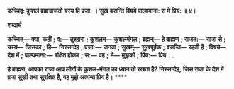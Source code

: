 **कच्चिद्व: कुशलं ब्रह्मन्राजतो यस्य हि प्रजा: ।** **सुखं वसन्ति विषये पाल्यमाना: स मे प्रिय: ॥ ४॥** 

**शब्दार्थ** 

**कच्चित्—** **क्या, कहीं** **; व:—** **तुश्हारा** **; कुशलम्—** **कुशलमंगल** **; ब्रह्मन्—** **हे ब्राह्मण** **; राजत:—** **राजा से** **; यस्य—** **जिसका** **; हि—** **निस्सन्देह** **; प्रजा:—** **जनता** **; सुखम्—** **सुखपूर्वक** **; वसन्ति—** **रहती हैं** **; विषये—** **देश में** **; पाल्यमाना:—** **रक्षित होकर** **; स:—** **वह** **;** **मे—** **मुझको** **; प्रिय:—** **प्रिय।** **.** 

**हे ब्राह्मण, आपका राजा आप लोगों के कुशल-मंगल का ध्यान तो रखता है? निस्सन्देह,** **जिस राजा के देश में प्रजा सुखी तथा सुरक्षित है, वह मुझे अत्यन्त प्रिय है।** **** 